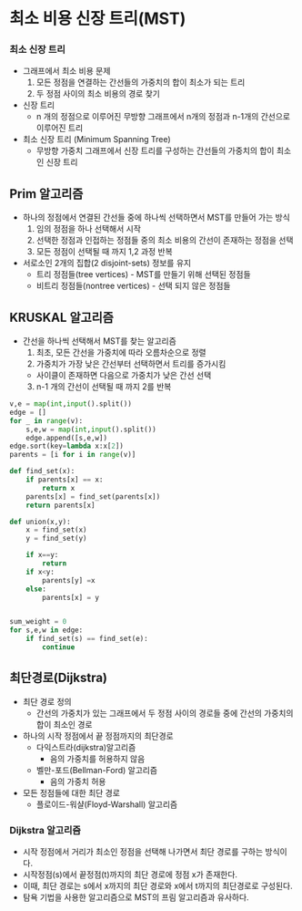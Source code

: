 # 최소 비용 신장 트리(MST)
### 최소 신장 트리
* 그래프에서 최소 비용 문제
  1. 모든 정점을 연결하는 간선들의 가중치의 합이 최소가 되는 트리
  2. 두 정점 사이의 최소 비용의 경로 찾기
* 신장 트리
  * n 개의 정점으로 이루어진 무방향 그래프에서 n개의 정점과 n-1개의 간선으로 이루어진 트리
* 최소 신장 트리 (Minimum Spanning Tree)
  * 무방향 가중치 그래프에서 신장 트리를 구성하는 간선들의 가중치의 합이 최소인 신장 트리
## Prim 알고리즘
* 하나의 정점에서 연결된 간선들 중에 하나씩 선택하면서 MST를 만들어 가는 방식
  1. 임의 정점을 하나 선택해서 시작
  2. 선택한 정점과 인접하는 정점들 중의 최소 비용의 간선이 존재하는 정점을 선택
  3. 모든 정점이 선택될 때 까지 1,2 과정 반복
* 서로소인 2개의 집합(2 disjoint-sets) 정보를 유지
  * 트리 정점들(tree vertices) - MST를 만들기 위해 선택된 정점들
  * 비트리 정점들(nontree vertices) - 선택 되지 않은 정점들
## KRUSKAL 알고리즘
* 간선을 하나씩 선택해서 MST를 찾는 알고리즘
  1. 최초, 모든 간선을 가중치에 따라 오름차순으로 정렬
  2. 가중치가 가장 낮은 간선부터 선택하면서 트리를 증가시킴
    - 사이클이 존재하면 다음으로 가중치가 낮은 간선 선택
  3. n-1 개의 간선이 선택될 때 까지 2를 반복
```py
v,e = map(int,input().split())
edge = []
for _ in range(v):
    s,e,w = map(int,input().split())
    edge.append([s,e,w])
edge.sort(key=lambda x:x[2])
parents = [i for i in range(v)]

def find_set(x):
    if parents[x] == x:
        return x
    parents[x] = find_set(parents[x])
    return parents[x]

def union(x,y):
    x = find_set(x)
    y = find_set(y)

    if x==y:
        return
    if x<y:
        parents[y] =x
    else:
        parents[x] = y


sum_weight = 0
for s,e,w in edge:
    if find_set(s) == find_set(e):
        continue
```
## 최단경로(Dijkstra)
* 최단 경로 정의
  * 간선의 가중치가 있는 그래프에서 두 정점 사이의 경로들 중에 간선의 가중치의 합이 최소인 경로
* 하나의 시작 정점에서 끝 정점까지의 최단경로
  * 다익스트라(dijkstra)알고리즘
    * 음의 가중치를 허용하지 않음
  * 벨만-포드(Bellman-Ford) 알고리즘
    * 음의 가중치 허용
* 모든 정점들에 대한 최단 경로
  * 플로이드-워샬(Floyd-Warshall) 알고리즘
### Dijkstra 알고리즘
* 시작 정점에서 거리가 최소인 정점을 선택해 나가면서 최단 경로를 구하는 방식이다.
* 시작정점(s)에서 끝정점(t)까지의 최단 경로에 정점 x가 존재한다.
* 이때, 최단 경로는 s에서 x까지의 최단 경로와 x에서 t까지의 최단경로로 구성된다.
* 탐욕 기법을 사용한 알고리즘으로 MST의 프림 알고리즘과 유사하다.
